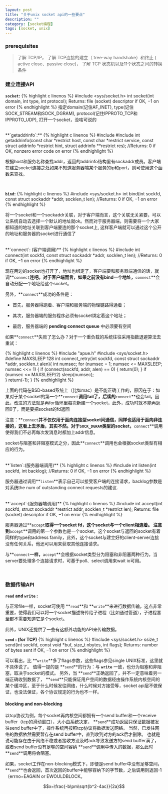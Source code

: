 ```yaml
---
layout: post
title: "关于unix socket api的一些要点"
description: ""
category: [socket编程]
tags: [socket, unix]
---
```

<script type="text/javascript" src="http://cdn.mathjax.org/mathjax/latest/MathJax.js?config=default" async></script>

### prerequisites
> 了解 TCP/IP， 了解 TCP连接的建立（ tree-way handshake）和终止 ( active close、passive close)， 了解 TCP 状态机以及11个状态之间的转换条件

### 建立连接API
**`socket`:**
{% highlight c linenos %}
#include <sys/socket.h>
int socket(int domain, int type, int protocol);
Returns: file (socket) descriptor if OK, −1 on error
{% endhighlight %}
指定domain(记住AF_INET), type(记住SOCK_STREAM和SOCK_DGRAM), protocol(记住IPPROTO_TCP和IPPROTO_UDP), 打开一个socket，没啥可说的

<!--more-->

<br/>
**`getaddrinfo`:** 
{% highlight c linenos %}
#include <sys/socket.h>
#include <netdb.h>
int getaddrinfo(const char *restrict host, const char *restrict service, const struct addrinfo *restrict hint, struct addrinfo **restrict res);
//Returns: 0 if OK, nonzero error code on error
{% endhighlight %}

根据host和服务名称查找addr，返回的addrinfo结构里有sockaddr成员。客户端在建立socket连接之处如果不知道服务器端某个服务的ip和port，则可使用这个函数来查找。

<br/>

**`bind`:** 
{% highlight c linenos %}
#include <sys/socket.h>
int bind(int sockfd, const struct sockaddr *addr, socklen_t len);
//Returns: 0 if OK, −1 on error
{% endhighlight %}


将一个socket和一个sockaddr关联，对于客户端而言，这个关联无关紧要，可以让系统自动去选择一个默认的地址就ok。然而对于服务器端，则需要将一个大家都知道的地址关联到客户端要连的那个socket上, 这样客户端就可以通过这个公开的地址和服务器的socket进行通信了


<br/>
**`connect`: (客户端调用)**
{% highlight c linenos %}
#include <sys/socket.h>
int connect(int sockfd, const struct sockaddr *addr, socklen_t len);
//Returns: 0 if OK, −1 on error
{% endhighlight %}

现在两边的socket也打开了，地址也绑定了，客户端要和服务器端通信的话，就调**`connect`**连吧。对于客户端而言，如果之前没有bind一个地址，**`connect`**会自动分配一个地址给这个socket。

另外，**`connect`**成功的条件是：

- 首先，服务器得跑着、客户端和服务端的物理链路得通着；

- 其次，服务器端的服务程序必须有socket绑定着这个地址；

- 最后，服务器端的 **pending connect queue** 中必须要有空间

如果**`connect`**失败了怎么办？对于一个重负载的系统往往采用指数退避算法去重试：

{% highlight c linenos %}
#include "apue.h"
#include <sys/socket.h>
#define MAXSLEEP 128
int  connect_retry(int sockfd, const struct sockaddr *addr, socklen_t alen){
    int numsec;
    for (numsec = 1; numsec <= MAXSLEEP; numsec <<= 1) {
        if (connect(sockfd, addr, alen) == 0) {
            return(0); 
        }
        if (numsec <= MAXSLEEP/2)
            sleep(numsec);   
    }
    return(-1);
}
{% endhighlight %}

上面的代码在BSD-based系统上（比如mac）是不能正确工作的，原因在于：如果对于某个socket的第一个**`connect`**调用fail了，后续的**`connect`**也会fail。因此，改进的方法就是再for循环里每次新建一个socket，此外，成功时就不能再返回0了，而是要把socket的fd返回

注意：**`connect`**并不仅仅用于面向连接型socket间通信，同样也适用于面向非连接的，这看上去矛盾，其实不然。对于`SOCK_DGRAM`类型的socket，**`connect`**调用使得我们不必再每次发消息时都加上addr信息。

socket与阻塞和非阻塞模式之分，因此**`connect`**调用也会根据socket类型有相应的行为。

<br/>
**`listen`:(服务器端调用)**
{% highlight c linenos %}
#include <sys/socket.h>
int listen(int sockfd, int backlog);
//Returns: 0 if OK, −1 on error
{% endhighlight %}

服务器通过调用**`listen`**表示自己可以接受客户端的连接请求，backlog参数是对系统the num of outstanding connect requests的建议.

<br/>
**`accept`:(服务器端调用)**
{% highlight c linenos %}
#include <sys/socket.h>
int accept(int sockfd, struct sockaddr *restrict addr, socklen_t *restrict len);
Returns: file (socket) descriptor if OK, −1 on error
{% endhighlight %}

服务器通过**`accept`**取得一个socket fd，这个socket与一个client相连着。 注意到**`accept`**调用的第一个参数也是一个socket，这个socket与返回的socket有着同样的type和address family，此外，这个socket与建立好的client-server连接没有任何关系，他还可以用来获取其他连接请求。


与**`connect`**一样，**`accept`**会根据socket类型分为阻塞和非阻塞两种行为，当server要处理多个连接请求时，可基于poll、select调用来wait io可用。 

<br/>

### 数据传输API
**`read` and `write` :**

与正常file一样，socket可使用 **`read`**和 **`write`**来进行数据传输，这点非常重要，使得我们可以将一个socket描述符传给子进程（比如通过管道），子进程甚至都不需要知道它是个socket。

此外，UNIX还提供了一些有这额外功能的API来传输数据。

**`send` : (for TCP)**
{% highlight c linenos %}
#include <sys/socket.h>
ssize_t send(int sockfd, const void *buf, size_t nbytes, int flags);
Returns: number of bytes sent if OK, −1 on error
{% endhighlight %}

可以看出，比 **`write`**多了flags参数，这些flags参见single UNIX标准，这里就不具体说了。 值得一提的是 **`send`**的行为：与 **`write`** 一致，也分为阻塞和非阻塞，取决于socket的模式。 另外，当 **`send`**正确返回了，并不一定意味着另一端正确收到数据了， **`send`**只能保证用户空间的数据经由操作系统内核空间的某个缓冲区，至于什么时候发往网络，什么时候对方接受等，socket api层不做保证，也没法保证，各个协议规定的行为也不一样。

#### blocking and non-blocking
以tcp协议为例，每个socket再内核空间都拥有一个send buffer和一个receive buffer（tcp的滑动窗口），大小由系统决定， **`send`**成功返回只保证数据被发往send buffer中了，操作系统再按照tcp协议将数据发送网络。 当然，已发往网络的数据依然需要暂存在send buffer中，直到收到对方的ack后才删除。 
也就是说可能存在由于网络不稳或者接收方没及时ack导致发送方的send buffer满了，或者send buffer没有足够的空间容纳 **`send`**调用中传入的数据，那么此时 **`send`**调用将会阻塞。

如果，socket工作在non-blocking模式下，即便是send buffer中没有足够空间， **`send`**也会返回，首次返回的buffer中能够容纳下的字节数，之后调用则返回-1（errno=EAGAIN or EWOULDBLOCK。

$$x=\frac{-b\pm\sqrt{b^2-4ac}}{2a}$$